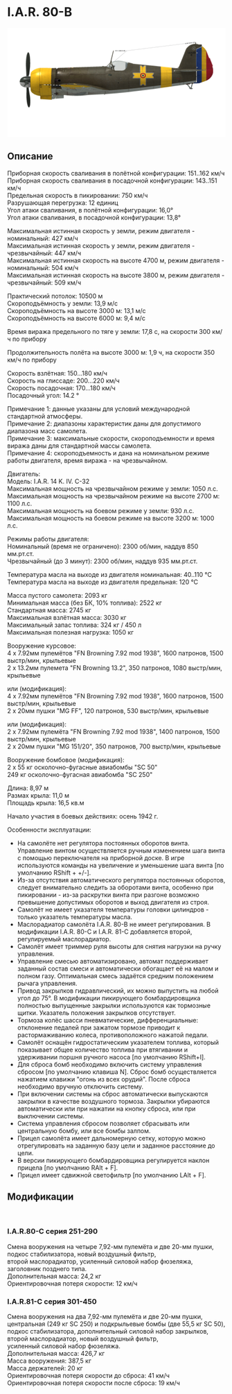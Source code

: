 # I.A.R. 80-B  
  
![iar80b](../images/iar80b.png)  
  
## Описание  
  
Приборная скорость сваливания в полётной конфигурации: 151..162 км/ч  
Приборная скорость сваливания в посадочной конфигурации: 143..151 км/ч  
Предельная скорость в пикировании: 750 км/ч  
Разрушающая перегрузка: 12 единиц  
Угол атаки сваливания, в полётной конфигурации: 16,0°  
Угол атаки сваливания, в посадочной конфигурации: 13,8°  
  
Максимальная истинная скорость у земли, режим двигателя - номинальный: 427 км/ч  
Максимальная истинная скорость у земли, режим двигателя - чрезвычайный: 447 км/ч  
Максимальная истинная скорость на высоте 4700 м, режим двигателя - номинальный: 504 км/ч  
Максимальная истинная скорость на высоте 3800 м, режим двигателя - чрезвычайный: 509 км/ч  
  
Практический потолок: 10500 м  
Скороподъёмность у земли: 13,9 м/с  
Скороподъёмность на высоте 3000 м: 13,1 м/с  
Скороподъёмность на высоте 6000 м: 9,4 м/с  
  
Время виража предельного по тяге у земли: 17,8 с, на скорости 300 км/ч по прибору  
  
Продолжительность полёта на высоте 3000 м: 1,9 ч, на скорости 350 км/ч по прибору  
  
Скорость взлётная: 150...180 км/ч  
Скорость на глиссаде: 200...220 км/ч  
Скорость посадочная: 170...180 км/ч  
Посадочный угол: 14.2 °  
  
Примечание 1: данные указаны для условий международной стандартной атмосферы.  
Примечание 2: диапазоны характеристик даны для допустимого диапазона масс самолета.  
Примечание 3: максимальные скорости, скороподъемности и время виража даны для стандартной массы самолета.  
Примечание 4: скороподъемность и дана на номинальном режиме работы двигателя, время виража - на чрезвычайном.  
  	
Двигатель:  
Модель: I.A.R. 14 K. IV. C-32  
Максимальная мощность на чрезвычайном режиме у земли: 1050 л.с.  
Максимальная мощность на чрезвычайном режиме на высоте 2700 м: 1100 л.с.  
Максимальная мощность на боевом режиме у земли: 930 л.с.  
Максимальная мощность на боевом режиме на высоте 3200 м: 1000 л.с.  
  
Режимы работы двигателя:  
Номинальный (время не ограничено): 2300 об/мин, наддув 850 мм.рт.ст.   
Чрезвычайный (до 3 минут): 2300 об/мин, наддув 935 мм.рт.ст.   
  
Температура масла на выходе из двигателя номинальная: 40..110 °С  
Температура масла на выходе из двигателя предельная: 120 °С  
  
Масса пустого самолета: 2093 кг  
Минимальная масса (без БК, 10% топлива): 2522 кг  
Стандартная масса: 2745 кг  
Максимальная взлётная масса: 3030 кг  
Максимальный запас топлива: 324 кг / 450 л  
Максимальная полезная нагрузка: 1050 кг  
  
Вооружение курсовое:  
4 x 7.92мм пулемётов "FN Browning 7.92 mod 1938", 1600 патронов, 1500 выстр/мин, крыльевые  
2 x 13.2мм пулемета "FN Browning 13.2", 350 патронов, 1080 выстр/мин, крыльевые  
  
или (модификация):  
4 x 7.92мм пулемётов "FN Browning 7.92 mod 1938", 1600 патронов, 1500 выстр/мин, крыльевые  
2 x 20мм пушки "MG FF", 120 патронов, 530 выстр/мин, крыльевые  
  
или (модификация):  
2 x 7.92мм пулемёта "FN Browning 7.92 mod 1938", 1400 патронов, 1500 выстр/мин, крыльевые  
2 x 20мм пушки "MG 151/20", 350 патронов, 700 выстр/мин, крыльевые  	
  
Вооружение бомбовое (модификация):  
2 x 55 кг осколочно-фугасные авиабомбы "SC 50"  
249 кг осколочно-фугасная авиабомба "SC 250"  
  
Длина: 8,97 м  
Размах крыла: 11,0 м  
Площадь крыла: 16,5 кв.м  
  
Начало участия в боевых действиях: осень 1942 г.  
  
Особенности эксплуатации:  
- На самолёте нет регулятора постоянных оборотов винта. Управление винтом осуществляется ручным изменением шага винта с помощью переключателя на приборной доске. В игре используются команды на увеличение и уменьшение шага винта [по умолчанию RShift + +/-].  
- Из-за отсутствия автоматического регулятора постоянных оборотов, следует внимательно следить за оборотами винта, особенно при пикировании - из-за раскрутки винта при разгоне возможно превышение допустимых оборотов и выход двигателя из строя.  	
- Самолёт не имеет указателя температуры головки цилиндров - только указатель температуры масла.  
- Маслорадиатор самолёта I.A.R. 80-B не имеет регулирования. В модификации I.A.R. 80-C и I.A.R. 81-C добавляется второй, регулируемый маслорадиатор.  
- Самолёт имеет триммер руля высоты для снятия нагрузки на ручку управления.  
- Управление смесью автоматизировано, автомат поддерживает заданный состав смеси и автоматически обогащает её на малом и полном газу. Оптимальная смесь задаётся средним положением рычага управления.  
- Привод закрылков гидравлический, их можно выпустить на любой угол до 75°. В модификации пикирующего бомбардировщика полностью выпущенные закрылки используются как тормозные щитки. Указатель положения закрылков отсутствует.  
- Тормоза колёс шасси пневматические, дифференциальные: отклонение педалей при зажатом тормозе приводит к растормаживанию колеса, противоположного нажатой педали.  
- Самолёт оснащён гидростатическим указателем топлива, который показывает общее количество топлива при втягивании и удерживании поршня ручного насоса [по умолчанию RShift+I].  
- Для сброса бомб необходимо включить систему управления сбросом [по умолчанию клавиша N]. Сброс бомб осуществляется нажатием клавижи "огонь из всех орудий". После сброса необходимо вручную отключить систему.  
- При включении системы на сброс автоматически выпускаются закрылки в качестве воздушного тормоза. Закрылки убираются автоматически или при нажатии на кнопку сброса, или при выключении системы.  
- Система управления сбросом позволяет сбрасывать или центральную бомбу, или все бомбы залпом.  
- Прицел самолёта имеет дальномерную сетку, которую можно отрегулировать на заданную базу цели и заданное расстояние до цели.  
- В версии пикирующего бомбардировщика регулируется наклон прицела [по умолчанию RAlt + F].  
- Прицел имеет сдвижной светофильтр [по умолчанию LAlt + F].  
  
## Модификации  
  ﻿
  
### I.A.R.80-C серия 251-290  
  
Смена вооружения на четыре 7,92-мм пулемёта и две 20-мм пушки,  
подкос стабилизатора, новый воздушный фильтр,  
второй маслорадиатор, усиленный силовой набор фюзеляжа,  
заголовник позднего типа.  
Дополнительная масса: 24,2 кг  
Ориентировочная потеря скорости: 12 км/ч  ﻿
  
### I.A.R.81-C серия 301-450  
  
Смена вооружения на два 7,92-мм пулемёта и две 20-мм пушки,  
центральная (249 кг SC 250) и подкрыльевые бомбы (две 55,5 кг SC 50),  
подкос стабилизатора, дополнительный силовой набор закрылков,  
второй маслорадиатор, новый воздушный фильтр,  
усиленный силовой набор фюзеляжа.  
Дополнительная масса: 426,7 кг  
Масса вооружения: 387,5 кг  
Масса держателей: 20 кг  
Ориентировочная потеря скорости до сброса: 41 км/ч  
Ориентировочная потеря скорости после сброса: 19 км/ч  